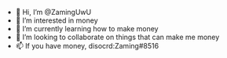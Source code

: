 - 👋 Hi, I’m @ZamingUwU
- 👀 I’m interested in money
- 🌱 I’m currently learning how to make money
- 💞️ I’m looking to collaborate on things that can make me money
- 📫 If you have money, disocrd:Zaming#8516

<!---
ZamingUwU/ZamingUwU is a ✨ special ✨ repository because its `README.md` (this file) appears on your GitHub profile.
You can click the Preview link to take a look at your changes.
--->
